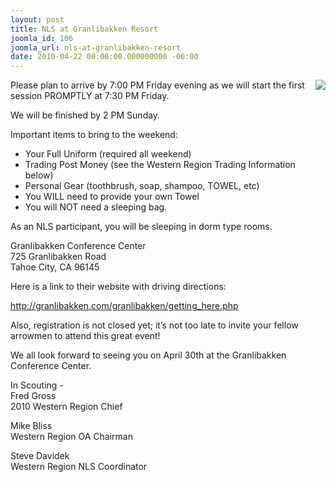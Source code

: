```yaml
---
layout: post
title: NLS at Granlibakken Resort
joomla_id: 106
joomla_url: nls-at-granlibakken-resort
date: 2010-04-22 00:00:00.000000000 -06:00
---
```

<img src="http://western.oa-bsa.org/images/nls.jpg" align="right" />
<p>Please plan to arrive by 7:00 PM Friday evening as we will start the first session PROMPTLY at 7:30 PM Friday.</p>

<p>We will be finished by 2 PM Sunday.</p>

<p>Important items to bring to the weekend:</p>
<ul>
<li>Your Full Uniform (required all weekend)</li>
<li>Trading Post Money (see the Western Region Trading Information below)</li>
<li>Personal Gear (toothbrush, soap, shampoo, TOWEL, etc)</li>
<li>You WILL need to provide your own Towel</li>
<li>You will NOT need a sleeping bag.</li>
</ul>

<!--<a href="javascript:void(0)" onClick="document.getElementById('nls_expand').style.display=block;" >View More</a>-->


<div id="nls_expand">
<p>As an NLS participant, you will be sleeping in dorm type rooms.</p>

<p>Granlibakken Conference Center<br />
725 Granlibakken Road<br />
Tahoe City, CA  96145</p>

<p>Here is a link to their website with driving directions:</p>
<a href="http://granlibakken.com/granlibakken/getting_here.php" target="blank">http://granlibakken.com/granlibakken/getting_here.php</a>

<p>Also, registration is not closed yet; it’s not too late to invite your fellow arrowmen to attend this great event!</p>

<p>We all look forward to seeing you on April 30th at the Granlibakken Conference Center.</p>

<p>In Scouting -<br />
Fred Gross<br />
2010 Western Region Chief</p>

<p>Mike Bliss<br />
Western Region OA Chairman</p>

<p>Steve Davidek<br />
Western Region NLS Coordinator
</p>
</div>
